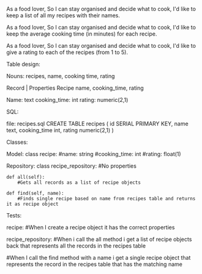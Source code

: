 As a food lover,
So I can stay organised and decide what to cook,
I'd like to keep a list of all my recipes with their names.

As a food lover,
So I can stay organised and decide what to cook,
I'd like to keep the average cooking time (in minutes) for each recipe.

As a food lover,
So I can stay organised and decide what to cook,
I'd like to give a rating to each of the recipes (from 1 to 5).


Table design:

Nouns:
recipes, name, cooking time, rating

Record  |   Properties
Recipe      name, cooking_time, rating

Name: text
cooking_time: int
rating: numeric(2,1)

SQL:

file: recipes.sql
CREATE TABLE recipes (
    id SERIAL PRIMARY KEY,
    name text,
    cooking_time int,
    rating numeric(2,1)
)

Classes:

Model:
class recipe:
    #name: string
    #cooking_time: int
    #rating: float(1)

Repository:
class recipe_repository:
    #No properties

    def all(self):
        #Gets all records as a list of recipe objects

    def find(self, name):
        #Finds single recipe based on name from recipes table and returns it as recipe object


Tests:

recipe:
#When I create a recipe object it has the correct properties



recipe_repository: 
#When i call the all method i get a list of recipe objects back that represents all the records in the recipes table

#When I call the find method with a name i get a single recipe object that represents the record in the recipes table that has the matching name 











